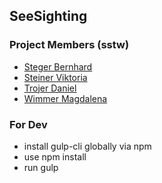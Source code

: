 ## SeeSighting




### Project Members (sstw)
* [Steger Bernhard](https://github.com/Berneau)
* [Steiner Viktoria](https://github.com/naiphyx)
* [Trojer Daniel](https://github.com/mutefiRe)
* [Wimmer Magdalena](https://github.com/magdawi)


### For Dev
* install gulp-cli globally via npm
* use npm install
* run gulp 

